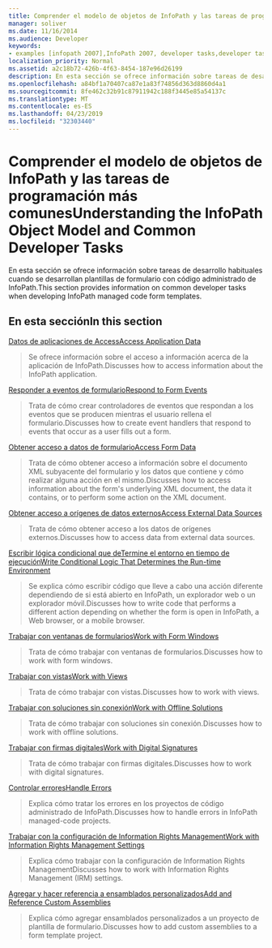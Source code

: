 ```yaml
---
title: Comprender el modelo de objetos de InfoPath y las tareas de programación más comunes
manager: soliver
ms.date: 11/16/2014
ms.audience: Developer
keywords:
- examples [infopath 2007],InfoPath 2007, developer tasks,developer tasks [InfoPath 2007],InfoPath 2007, object models,object models [InfoPath 2007]
localization_priority: Normal
ms.assetid: a2c18b72-426b-4f63-8454-187e96d26199
description: En esta sección se ofrece información sobre tareas de desarrollo habituales cuando se desarrollan plantillas de formulario con código administrado de InfoPath.
ms.openlocfilehash: a84bf1a70407ca87e1a83f74856d363d8860d4a1
ms.sourcegitcommit: 8fe462c32b91c87911942c188f3445e85a54137c
ms.translationtype: MT
ms.contentlocale: es-ES
ms.lasthandoff: 04/23/2019
ms.locfileid: "32303440"
---
```

# <a name="understanding-the-infopath-object-model-and-common-developer-tasks"></a><span data-ttu-id="1cdd8-104">Comprender el modelo de objetos de InfoPath y las tareas de programación más comunes</span><span class="sxs-lookup"><span data-stu-id="1cdd8-104">Understanding the InfoPath Object Model and Common Developer Tasks</span></span>

<span data-ttu-id="1cdd8-105">En esta sección se ofrece información sobre tareas de desarrollo habituales cuando se desarrollan plantillas de formulario con código administrado de InfoPath.</span><span class="sxs-lookup"><span data-stu-id="1cdd8-105">This section provides information on common developer tasks when developing InfoPath managed code form templates.</span></span>
  
## <a name="in-this-section"></a><span data-ttu-id="1cdd8-106">En esta sección</span><span class="sxs-lookup"><span data-stu-id="1cdd8-106">In this section</span></span>

[<span data-ttu-id="1cdd8-107">Datos de aplicaciones de Access</span><span class="sxs-lookup"><span data-stu-id="1cdd8-107">Access Application Data</span></span>](how-to-access-application-data.md)
  
> <span data-ttu-id="1cdd8-108">Se ofrece información sobre el acceso a información acerca de la aplicación de InfoPath.</span><span class="sxs-lookup"><span data-stu-id="1cdd8-108">Discusses how to access information about the InfoPath application.</span></span>
    
[<span data-ttu-id="1cdd8-109">Responder a eventos de formulario</span><span class="sxs-lookup"><span data-stu-id="1cdd8-109">Respond to Form Events</span></span>](how-to-respond-to-form-events.md)
  
> <span data-ttu-id="1cdd8-110">Trata de cómo crear controladores de eventos que respondan a los eventos que se producen mientras el usuario rellena el formulario.</span><span class="sxs-lookup"><span data-stu-id="1cdd8-110">Discusses how to create event handlers that respond to events that occur as a user fills out a form.</span></span>
    
[<span data-ttu-id="1cdd8-111">Obtener acceso a datos de formulario</span><span class="sxs-lookup"><span data-stu-id="1cdd8-111">Access Form Data</span></span>](how-to-access-form-data.md)
  
> <span data-ttu-id="1cdd8-112">Trata de cómo obtener acceso a información sobre el documento XML subyacente del formulario y los datos que contiene y cómo realizar alguna acción en el mismo.</span><span class="sxs-lookup"><span data-stu-id="1cdd8-112">Discusses how to access information about the form's underlying XML document, the data it contains, or to perform some action on the XML document.</span></span>
    
[<span data-ttu-id="1cdd8-113">Obtener acceso a orígenes de datos externos</span><span class="sxs-lookup"><span data-stu-id="1cdd8-113">Access External Data Sources</span></span>](how-to-access-external-data-sources.md)
  
> <span data-ttu-id="1cdd8-114">Trata de cómo obtener acceso a los datos de orígenes externos.</span><span class="sxs-lookup"><span data-stu-id="1cdd8-114">Discusses how to access data from external data sources.</span></span>
    
[<span data-ttu-id="1cdd8-115">Escribir lógica condicional que deTermine el entorno en tiempo de ejecución</span><span class="sxs-lookup"><span data-stu-id="1cdd8-115">Write Conditional Logic That Determines the Run-time Environment</span></span>](how-to-write-conditional-logic-that-determines-the-run-time-environment.md)
  
> <span data-ttu-id="1cdd8-116">Se explica cómo escribir código que lleve a cabo una acción diferente dependiendo de si está abierto en InfoPath, un explorador web o un explorador móvil.</span><span class="sxs-lookup"><span data-stu-id="1cdd8-116">Discusses how to write code that performs a different action depending on whether the form is open in InfoPath, a Web browser, or a mobile browser.</span></span>
    
[<span data-ttu-id="1cdd8-117">Trabajar con ventanas de formularios</span><span class="sxs-lookup"><span data-stu-id="1cdd8-117">Work with Form Windows</span></span>](how-to-work-with-form-windows.md)
  
> <span data-ttu-id="1cdd8-118">Trata de cómo trabajar con ventanas de formularios.</span><span class="sxs-lookup"><span data-stu-id="1cdd8-118">Discusses how to work with form windows.</span></span>
    
[<span data-ttu-id="1cdd8-119">Trabajar con vistas</span><span class="sxs-lookup"><span data-stu-id="1cdd8-119">Work with Views</span></span>](how-to-work-with-views.md)
  
> <span data-ttu-id="1cdd8-120">Trata de cómo trabajar con vistas.</span><span class="sxs-lookup"><span data-stu-id="1cdd8-120">Discusses how to work with views.</span></span>
    
[<span data-ttu-id="1cdd8-121">Trabajar con soluciones sin conexión</span><span class="sxs-lookup"><span data-stu-id="1cdd8-121">Work with Offline Solutions</span></span>](how-to-work-with-offline-solutions.md)
  
> <span data-ttu-id="1cdd8-122">Trata de cómo trabajar con soluciones sin conexión.</span><span class="sxs-lookup"><span data-stu-id="1cdd8-122">Discusses how to work with offline solutions.</span></span>
    
[<span data-ttu-id="1cdd8-123">Trabajar con firmas digitales</span><span class="sxs-lookup"><span data-stu-id="1cdd8-123">Work with Digital Signatures</span></span>](how-to-work-with-digital-signatures.md)
  
> <span data-ttu-id="1cdd8-124">Trata de cómo trabajar con firmas digitales.</span><span class="sxs-lookup"><span data-stu-id="1cdd8-124">Discusses how to work with digital signatures.</span></span>
    
[<span data-ttu-id="1cdd8-125">Controlar errores</span><span class="sxs-lookup"><span data-stu-id="1cdd8-125">Handle Errors</span></span>](how-to-handle-errors.md)
  
> <span data-ttu-id="1cdd8-126">Explica cómo tratar los errores en los proyectos de código administrado de InfoPath.</span><span class="sxs-lookup"><span data-stu-id="1cdd8-126">Discusses how to handle errors in InfoPath managed-code projects.</span></span>
    
[<span data-ttu-id="1cdd8-127">Trabajar con la configuración de Information Rights Management</span><span class="sxs-lookup"><span data-stu-id="1cdd8-127">Work with Information Rights Management Settings</span></span>](how-to-work-with-information-rights-management-settings.md)
  
> <span data-ttu-id="1cdd8-128">Explica cómo trabajar con la configuración de Information Rights Management</span><span class="sxs-lookup"><span data-stu-id="1cdd8-128">Discusses how to work with Information Rights Management (IRM) settings.</span></span>
    
[<span data-ttu-id="1cdd8-129">Agregar y hacer referencia a ensamblados personalizados</span><span class="sxs-lookup"><span data-stu-id="1cdd8-129">Add and Reference Custom Assemblies</span></span>](how-to-add-and-reference-custom-assemblies.md)
  
> <span data-ttu-id="1cdd8-130">Explica cómo agregar ensamblados personalizados a un proyecto de plantilla de formulario.</span><span class="sxs-lookup"><span data-stu-id="1cdd8-130">Discusses how to add custom assemblies to a form template project.</span></span>
    

